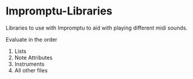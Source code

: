 Impromptu-Libraries
===================

Libraries to use with Impromptu to aid with playing different midi sounds.

Evaluate in the order

1. Lists
2. Note Attributes
3. Instruments
4. All other files